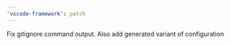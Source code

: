 ```yaml
---
'vscode-framework': patch
---
```


Fix gitignore command output. Also add generated variant of configuration
